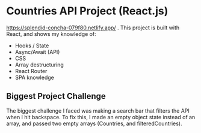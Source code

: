 # Countries API Project (React.js)
https://splendid-concha-079f80.netlify.app/ .
This project is built with React, and shows my knowledge of:
- Hooks / State
- Async/Await (API)
- CSS
- Array destructuring 
- React Router
- SPA knowledge

## Biggest Project Challenge
 The biggest challenge I faced was making a search bar that filters the API when I hit backspace. To fix this, I made an empty object state instead of an array, and passed two empty arrays (Countries, and filteredCountries).
